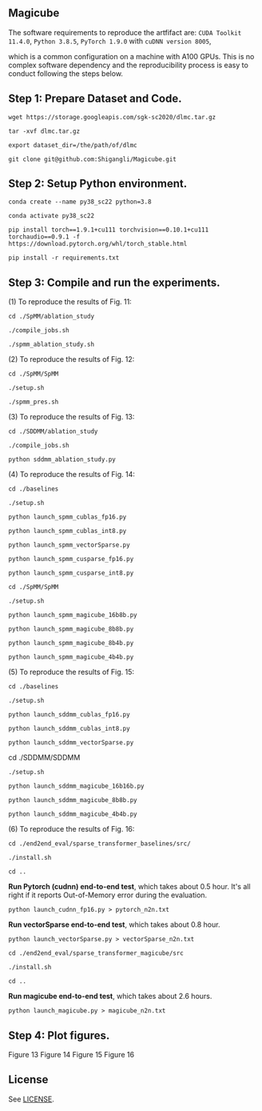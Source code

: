 ## Magicube

The software requirements to reproduce the artfifact are: `CUDA Toolkit 11.4.0`, `Python 3.8.5`, `PyTorch 1.9.0` with `cuDNN version 8005`,

which is a common configuration on a machine with A100 GPUs. This is no complex software dependency and the reproducibility process is easy to conduct following the steps below.

## Step 1: Prepare Dataset and Code.

`wget https://storage.googleapis.com/sgk-sc2020/dlmc.tar.gz`

`tar -xvf dlmc.tar.gz`

`export dataset_dir=/the/path/of/dlmc`

`git clone git@github.com:Shigangli/Magicube.git`

## Step 2: Setup Python environment.

`conda create --name py38_sc22 python=3.8`

`conda activate py38_sc22`

`pip install torch==1.9.1+cu111 torchvision==0.10.1+cu111 torchaudio==0.9.1 -f https://download.pytorch.org/whl/torch_stable.html`

`pip install -r requirements.txt`

## Step 3: Compile and run the experiments.

(1) To reproduce the results of Fig. 11:

`cd ./SpMM/ablation_study`

`./compile_jobs.sh`

`./spmm_ablation_study.sh`

(2) To reproduce the results of Fig. 12:

`cd ./SpMM/SpMM`

`./setup.sh`

`./spmm_pres.sh`

(3) To reproduce the results of Fig. 13:

`cd ./SDDMM/ablation_study`

`./compile_jobs.sh`

`python sddmm_ablation_study.py`

(4) To reproduce the results of Fig. 14:

`cd ./baselines`

`./setup.sh`

`python launch_spmm_cublas_fp16.py`

`python launch_spmm_cublas_int8.py`

`python launch_spmm_vectorSparse.py`

`python launch_spmm_cusparse_fp16.py`

`python launch_spmm_cusparse_int8.py`

`cd ./SpMM/SpMM`

`./setup.sh`

`python launch_spmm_magicube_16b8b.py`

`python launch_spmm_magicube_8b8b.py`

`python launch_spmm_magicube_8b4b.py`

`python launch_spmm_magicube_4b4b.py`

(5) To reproduce the results of Fig. 15:

`cd ./baselines`

`./setup.sh`

`python launch_sddmm_cublas_fp16.py`

`python launch_sddmm_cublas_int8.py`

`python launch_sddmm_vectorSparse.py`

cd ./SDDMM/SDDMM

`./setup.sh`

`python launch_sddmm_magicube_16b16b.py`

`python launch_sddmm_magicube_8b8b.py`

`python launch_sddmm_magicube_4b4b.py`

(6) To reproduce the results of Fig. 16:

`cd ./end2end_eval/sparse_transformer_baselines/src/`

`./install.sh`

`cd ..`

**Run Pytorch (cudnn) end-to-end test**, which takes about 0.5 hour. It's all right if it reports Out-of-Memory error during the evaluation.

`python launch_cudnn_fp16.py > pytorch_n2n.txt`

**Run vectorSparse end-to-end test**, which takes about 0.8 hour.

`python launch_vectorSparse.py > vectorSparse_n2n.txt`

`cd ./end2end_eval/sparse_transformer_magicube/src`

`./install.sh`

`cd ..`

**Run magicube end-to-end test**, which takes about 2.6 hours.

`python launch_magicube.py > magicube_n2n.txt`


## Step 4: Plot figures.
Figure 13
Figure 14
Figure 15
Figure 16


## License

See [LICENSE](LICENSE).
